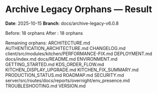 # Archive Legacy Orphans — Result
**Date**: 2025-10-15
**Branch**: docs/archive-legacy-v6.0.8

Before:       18 orphans
After :       18 orphans

Remaining orphans:
ARCHITECTURE.md
AUTHENTICATION_ARCHITECTURE.md
CHANGELOG.md
client/src/modules/kitchen/PERFORMANCE-FIX.md
DEPLOYMENT.md
docs/index.md
docs/README.md
ENVIRONMENT.md
GETTING_STARTED.md
KDS_ORDER_FLOW.md
KITCHEN_DISPLAY_UPGRADE.md
KITCHEN_FIX_SUMMARY.md
PRODUCTION_STATUS.md
ROADMAP.md
SECURITY.md
server/src/routes/docs/reports/overnight/env_presence.md
TROUBLESHOOTING.md
VERSION.md
